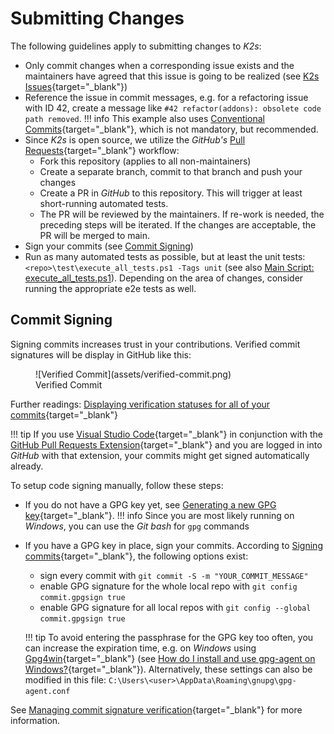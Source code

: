 <!--
SPDX-FileCopyrightText: © 2024 Siemens Healthineers AG
SPDX-License-Identifier: MIT
-->

# Submitting Changes
The following guidelines apply to submitting changes to *K2s*:

- Only commit changes when a corresponding issue exists and the maintainers have agreed that this issue is going to be realized (see [K2s Issues](https://github.com/Siemens-Healthineers/K2s/issues){target="_blank"})
- Reference the issue in commit messages, e.g. for a refactoring issue with ID 42, create a message like `#42 refactor(addons): obsolete code path removed`. 
!!! info
    This example also uses [Conventional Commits](https://www.conventionalcommits.org/en/v1.0.0/){target="_blank"}, which is not mandatory, but recommended.
- Since *K2s* is open source, we utilize the *GitHub's* [Pull Requests](https://docs.github.com/en/pull-requests){target="_blank"} workflow:
    - Fork this repository (applies to all non-maintainers)
    - Create a separate branch, commit to that branch and push your changes
    - Create a PR in *GitHub* to this repository. This will trigger at least short-running automated tests.
    - The PR will be reviewed by the maintainers. If re-work is needed, the preceding steps will be iterated. If the changes are acceptable, the PR will be merged to main.
- Sign your commits (see [Commit Signing](#commit-signing))
- Run as many automated tests as possible, but at least the unit tests: `<repo>\test\execute_all_tests.ps1 -Tags unit` (see also [Main Script: execute_all_tests.ps1](automated-testing.md#main-script-execute_all_testsps1)). Depending on the area of changes, consider running the appropriate e2e tests as well.

## Commit Signing
Signing commits increases trust in your contributions. Verified commit signatures will be display in GitHub like this:

<figure markdown="span">
  ![Verified Commit](assets/verified-commit.png)
  <figcaption>Verified Commit</figcaption>
</figure>
  
Further readings: [Displaying verification statuses for all of your commits](https://docs.github.com/en/authentication/managing-commit-signature-verification/displaying-verification-statuses-for-all-of-your-commits){target="_blank"}

!!! tip
    If you use [Visual Studio Code](https://code.visualstudio.com/){target="_blank"} in conjunction with the [GitHub Pull Requests Extension](https://marketplace.visualstudio.com/items?itemName=GitHub.vscode-pull-request-github){target="_blank"} and you are logged in into *GitHub* with that extension, your commits might get signed automatically already.

To setup code signing manually, follow these steps:

- If you do not have a GPG key yet, see [Generating a new GPG key](https://docs.github.com/en/authentication/managing-commit-signature-verification/generating-a-new-gpg-key){target="_blank"}.
!!! info
    Since you are most likely running on *Windows*, you can use the *Git bash* for `gpg` commands
- If you have a GPG key in place, sign your commits. According to [Signing commits](https://docs.github.com/en/authentication/managing-commit-signature-verification/signing-commits){target="_blank"}, the following options exist:
    - sign every commit with `git commit -S -m "YOUR_COMMIT_MESSAGE"`
    - enable GPG signature for the whole local repo with `git config commit.gpgsign true`
    - enable GPG signature for all local repos with `git config --global commit.gpgsign true`
    
    !!! tip
        To avoid entering the passphrase for the GPG key too often, you can increase the expiration time, e.g. on *Windows* using [Gpg4win](https://gpg4win.org/download.html){target="_blank"} (see [How do I install and use gpg-agent on Windows?](https://stackoverflow.com/a/66821816){target="_blank"}). Alternatively, these settings can also be modified in this file: `C:\Users\<user>\AppData\Roaming\gnupg\gpg-agent.conf`

See [Managing commit signature verification](https://docs.github.com/en/authentication/managing-commit-signature-verification){target="_blank"} for more information.
